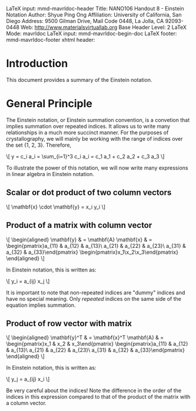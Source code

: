 LaTeX input:        mmd-mavrldoc-header
Title:              NANO106 Handout 8 - Einstein Notation
Author:             Shyue Ping Ong
Affiliation:        University of California, San Diego
Address:            9500 Gilman Drive, Mail Code 0448, La Jolla, CA 92093-0448
Web:                http://www.materialsvirtuallab.org
Base Header Level:  2
LaTeX Mode:         mavrldoc
LaTeX input:        mmd-mavrldoc-begin-doc
LaTeX footer:       mmd-mavrldoc-footer
xhtml header:       <script type="text/javascript" src="https://cdn.mathjax.org/mathjax/latest/MathJax.js?config=TeX-AMS-MML_HTMLorMML"></script>

# Introduction

This document provides a summary of the Einstein notation.

# General Principle

The Einstein notation, or Einstein summation convention, is a convetion that implies
summation over repeated indices. It allows us to write many relationships in a much
more succinct manner. For the purposes of crystallography, we will mainly be working
with the range of indices over the set {1, 2, 3}. Therefore,

\\[
y = c_i a_i = \sum_{i=1}^3 c_i a_i = c_1 a_1 + c_2 a_2 + c_3 a_3
\\]

To illustrate the power of this notation, we will now write many expressions in 
linear algebra in Einstein notation.

## Scalar or dot product of two column vectors

\\[
\mathbf{x} \cdot \mathbf{y} = x_i y_i
\\]

## Product of a matrix with column vector

\\[
\begin{aligned}
\mathbf{y} & = \mathbf{A} \mathbf{x} 
& = \begin{pmatrix}a_{11} & a_{12} & a_{13}\\ a_{21} & a_{22} & a_{23}\\ a_{31} & a_{32} & a_{33}\end{pmatrix} \begin{pmatrix}x_1\\x_2\\x_3\end{pmatrix}
\end{aligned}
\\]

In Einstein notation, this is written as:

\\[
y_i = a_{ij} x_j
\\]

It is important to note that non-repeated indices are "dummy" indices and have no 
special meaning. Only *repeated* indices on the same side of the equation implies
summation.

## Product of row vector with matrix

\\[
\begin{aligned}
\mathbf{y}^T & = \mathbf{x}^T  \mathbf{A} 
& = \begin{pmatrix}x_1 & x_2 & x_3\end{pmatrix} \begin{pmatrix}a_{11} & a_{12} & a_{13}\\ a_{21} & a_{22} & a_{23}\\ a_{31} & a_{32} & a_{33}\end{pmatrix} 
\end{aligned}
\\]

In Einstein notation, this is written as:

\\[
y_j = a_{ij} x_i
\\]

Be very careful about the indices! Note the difference in the order of the indices
in this expression compared to that of the product of the matrix with a column 
vector. 
